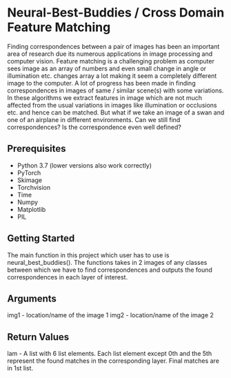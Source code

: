 # Neural-Best-Buddies / Cross Domain Feature Matching
Finding correspondences between a pair of images has been an important area of research due its numerous applications in image
processing and computer vision. Feature matching is a challenging problem as computer sees image as an array of numbers and even small
change in angle or illumination etc. changes array a lot making it seem a completely different image to the computer. A lot of progress has been made in finding correspondences in images of same / similar scene(s) with some variations. In these algorithms we extract features in image which are not much affected from the usual variations in images like illumination or occlusions etc. and hence can be matched. But what if we take an image of a swan and one of an airplane in different environments. Can we still find correspondences? Is the correspondence even well defined?

## Prerequisites
* Python 3.7 (lower versions also work correctly)
* PyTorch
* Skimage
* Torchvision
* Time
* Numpy
* Matplotlib
* PIL

## Getting Started
The main function in this project which user has to use is neural_best_buddies(). The functions takes in 2 images of any classes between which we have to find correspondences and outputs the found correspondences in each layer of interest.

## Arguments
img1 - location/name of the image 1
img2 - location/name of the image 2

## Return Values
lam - A list with 6 list elements. Each list element except 0th and the 5th represent the found matches in the corresponding layer. Final matches are in 1st list.


